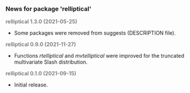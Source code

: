 ### News for package 'relliptical'

<font color='grey'>**relliptical 1.3.0 (2021-05-25)**</font>

* Some packages were removed from suggests (DESCRIPTION file).

<font color='grey'>**relliptical 0.9.0 (2021-11-27)**</font>

* Functions _rtelliptical_ and _mvtelliptical_ were improved for the truncated multivariate Slash distribution.

<font color='grey'>**relliptical 0.1.0 (2021-09-15)**</font>

* Initial release.
